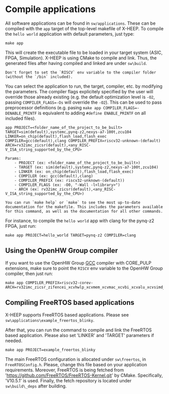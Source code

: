 # Compile applications

All software applications can be found in `sw/applications`. These can be compiled with the `app` target of the top-level makefile of X-HEEP. To compile the `hello world` application with default parameters, just type:

```
make app
```

This will create the executable file to be loaded in your target system (ASIC, FPGA, Simulation). 
X-HEEP is using CMake to compile and link. Thus, the generated files after having compiled and linked are under `sw\build`.

```{warning}
Don't forget to set the `RISCV` env variable to the compiler folder (without the `/bin` included).
```

You can select the application to run, the target, compiler, etc. by modifying the parameters. The compiler flags explicitely specified by the user will override those already existing (e.g. the default optimization level is `-O2`, passing `COMPILER_FLAGS=-Os` will override the `-O2`). This can be used to pass preprocessor definitions (e.g. pasing `make app COMPILER_FLAGS=-DENABLE_PRINTF` is equivalent to adding `#define ENABLE_PRINTF` on all included files). 
```
app PROJECT=<folder_name_of_the_project_to_be_built> TARGET=sim(default),systemc,pynq-z2,nexys-a7-100t,zcu104 LINKER=on_chip(default),flash_load,flash_exec COMPILER=gcc(default),clang COMPILER_PREFIX=riscv32-unknown-(default) ARCH=rv32imc_zicsr(default),<any_RISC-V_ISA_string_supported_by_the_CPU> 

Params:
    - PROJECT (ex: <folder_name_of_the_project_to_be_built>) 
    - TARGET (ex: sim(default),systemc,pynq-z2,nexys-a7-100t,zcu104) 
    - LINKER (ex: on_chip(default),flash_load,flash_exec) 
    - COMPILER (ex: gcc(default),clang) 
    - COMPILER_PREFIX (ex: riscv32-unknown-(default)) 
    - COMPILER_FLAGS (ex: -O0, "-Wall -l<library>")
    - ARCH (ex: rv32imc_zicsr(default),<any_RISC-V_ISA_string_supported_by_the_CPU>)
```

```{note}
You can run `make help` or `make` to see the most up-to-date documentation for the makefile. This includes the parameters available for this command, as well as the documentation for all other commands.
```

For instance, to compile the `hello world` app with clang for the pynq-z2 FPGA, just run:

```
make app PROJECT=hello_world TARGET=pynq-z2 COMPILER=clang
```

## Using the OpenHW Group compiler

If you want to use the OpenHW Group [GCC](https://www.embecosm.com/resources/tool-chain-downloads/#corev) compiler with CORE_PULP extensions, make sure to point the `RISCV` env variable to the OpenHW Group compiler, then just run:

```
make app COMPILER_PREFIX=riscv32-corev- ARCH=rv32imc_zicsr_zifencei_xcvhwlp_xcvmem_xcvmac_xcvbi_xcvalu_xcvsimd_xcvbitmanip
```

## Compiling FreeRTOS based applications

X-HEEP supports FreeRTOS based applications. Please see `sw\applications\example_freertos_blinky`.

After that, you can run the command to compile and link the FreeRTOS based application. Please also set 'LINKER' and 'TARGET' parameters if needed.

```
make app PROJECT=example_freertos_blinky
```

The main FreeRTOS configuration is allocated under `sw\freertos`, in `FreeRTOSConfig.h`. Please, change this file based on your application requirements.
Moreover, FreeRTOS is being fetched from 'https://github.com/FreeRTOS/FreeRTOS-Kernel.git' by CMake. Specifically, 'V10.5.1' is used. Finally, the fetch repository is located under `sw\build\_deps` after building.
